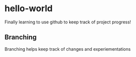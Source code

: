 # hello-world
Finally learning to use github to keep track of project progress!

## Branching
Branching helps keep track of changes and experiementations 

